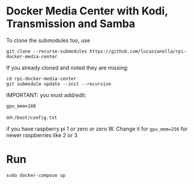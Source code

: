 # Docker Media Center with Kodi, Transmission and Samba

To clone the submodules too, use 

```
git clone --recurse-submodules https://github.com/lucaszanella/rpi-docker-media-center
```

If you already cloned and noted they are missing:

```
cd rpi-docker-media-center
git submodule update --init --recursive
```

IMPORTANT: you must add/edit:

```
gpu_mem=160
```
on `/boot/config.txt`

if you have raspberry pi 1 or zero or zero W. Change it for `gpu_mem=256` for newer raspberries like 2 or 3

# Run

```
sudo docker-compose up
```
